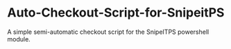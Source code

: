 # Auto-Checkout-Script-for-SnipeitPS
A simple semi-automatic checkout script for the SnipeITPS powershell module.
